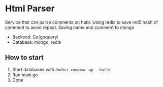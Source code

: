 # Html Parser

Service that can parse comments on habr. Using redis to save md5 hash of comment to avoid repeat. Saving name and comment to mongo

+ Backend: Go(goquery)
+ Database: mongo, redis

## How to start

1. Start databases with `docker-compose up --build`
2. Run main.go
3. Done
